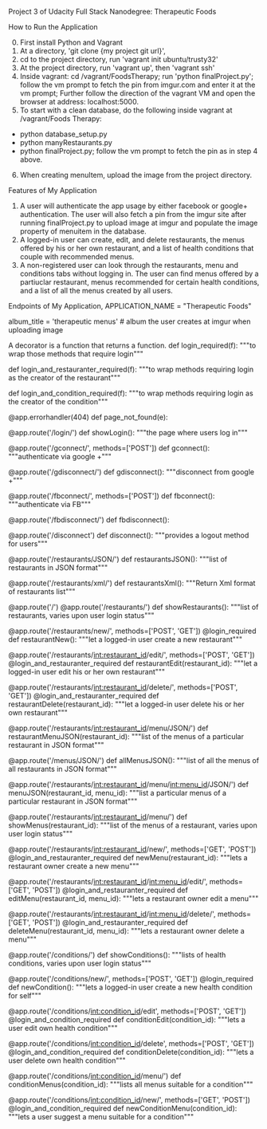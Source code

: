 Project 3 of Udacity Full Stack Nanodegree: Therapeutic Foods

How to Run the Application

0. First install Python and Vagrant
1. At a directory, 'git clone {my project git url}',
2. cd to the project directory, run 'vagrant init ubuntu/trusty32'
3. At the project directory, run 'vagrant up', then 'vagrant ssh'
4. Inside vagrant: cd /vagrant/FoodsTherapy; run 'python finalProject.py'; follow the vm
   prompt to fetch the pin from imgur.com and enter it at the vm prompt; Further follow
   the direction of the vagrant VM and open the browser at address: localhost:5000.
5. To start with a clean database, do the following inside vagrant at /vagrant/Foods
   Therapy:
  - python database_setup.py
  - python manyRestaurants.py
  - python finalProject.py; follow the vm prompt to fetch the pin as in step 4 above.
6. When creating menuItem, upload the image from the project directory.

Features of My Application
1. A user will authenticate the app usage by either facebook or google+ authentication.
   The user will also fetch a pin from the imgur site after running finalProject.py to
   upload image at imgur and populate the image property of menuitem in the database.
2. A logged-in user can create, edit, and delete restaurants, the menus offered by his
   or her own restaurant, and a list of health conditions that couple with recommended
   menus.
3. A non-registered user can look through the restaurants, menu and conditions tabs without
   logging in. The user can find menus offered by a partiuclar restaurant, menus
   recommended for certain health conditions, and a list of all the menus created by all
   users.

Endpoints of My Application, APPLICATION_NAME = "Therapeutic Foods"

album_title = 'therapeutic menus' # album the user creates at imgur when uploading image

A decorator is a function that returns a function.
def login_required(f):
    """to wrap those methods that require login"""

def login_and_restauranter_required(f):
    """to wrap methods requiring login as the creator of the restaurant"""

def login_and_condition_required(f):
    """to wrap methods requiring login as the creator of the condition"""

@app.errorhandler(404)
def page_not_found(e):

@app.route('/login/')
def showLogin():
    """the page where users log in"""

@app.route('/gconnect/', methods=['POST'])
def gconnect():
    """authenticate via google +"""

@app.route('/gdisconnect/')
def gdisconnect():
    """disconnect from google +"""

@app.route('/fbconnect/', methods=['POST'])
def fbconnect():
    """authenticate via FB"""

@app.route('/fbdisconnect/')
def fbdisconnect():

@app.route('/disconnect')
def disconnect():
    """provides a logout method for users"""

@app.route('/restaurants/JSON/')
def restaurantsJSON():
    """list of restaurants in JSON format"""

@app.route('/restaurants/xml/')
def restaurantsXml():
    """Return Xml format of restaurants list"""

@app.route('/')
@app.route('/restaurants/')
def showRestaurants():
    """list of restaurants, varies upon user login status"""

@app.route('/restaurants/new/', methods=['POST', 'GET'])
@login_required
def restaurantNew():
    """let a logged-in user create a new restaurant"""

@app.route('/restaurants/<int:restaurant_id>/edit/', methods=['POST', 'GET'])
@login_and_restauranter_required
def restaurantEdit(restaurant_id):
    """let a logged-in user edit his or her own restaurant"""

@app.route('/restaurants/<int:restaurant_id>/delete/', methods=['POST', 'GET'])
@login_and_restauranter_required
def restaurantDelete(restaurant_id):
    """let a logged-in user delete his or her own restaurant"""

@app.route('/restaurants/<int:restaurant_id>/menu/JSON/')
def restaurantMenuJSON(restaurant_id):
    """list of the menus of a particular restaurant in JSON format"""

@app.route('/menus/JSON/')
def allMenusJSON():
    """list of all the menus of all restaurants in JSON format"""

@app.route('/restaurants/<int:restaurant_id>/menu/<int:menu_id>/JSON/')
def menuJSON(restaurant_id, menu_id):
    """list a particular menus of a particular restaurant in JSON format"""

@app.route('/restaurants/<int:restaurant_id>/menu/')
def showMenus(restaurant_id):
    """list of the menus of a restaurant, varies upon user login status"""

@app.route('/restaurants/<int:restaurant_id>/new/', methods=['GET', 'POST'])
@login_and_restauranter_required
def newMenu(restaurant_id):
    """lets a restaurant owner create a new menu"""

@app.route('/restaurants/<int:restaurant_id>/<int:menu_id>/edit/',
           methods=['GET', 'POST'])
@login_and_restauranter_required
def editMenu(restaurant_id, menu_id):
    """lets a restaurant owner edit a menu"""

@app.route('/restaurants/<int:restaurant_id>/<int:menu_id>/delete/',
           methods=['GET', 'POST'])
@login_and_restauranter_required
def deleteMenu(restaurant_id, menu_id):
    """lets a restaurant owner delete a menu"""


@app.route('/conditions/')
def showConditions():
    """lists of health conditions, varies upon user login status"""

@app.route('/conditions/new/', methods=['POST', 'GET'])
@login_required
def newCondition():
    """lets a logged-in user create a new health condition for self"""

@app.route('/conditions/<int:condition_id>/edit', methods=['POST', 'GET'])
@login_and_condition_required
def conditionEdit(condition_id):
    """lets a user edit own health condition"""

@app.route('/conditions/<int:condition_id>/delete', methods=['POST', 'GET'])
@login_and_condition_required
def conditionDelete(condition_id):
    """lets a user delete own health condition"""

@app.route('/conditions/<int:condition_id>/menu/')
def conditionMenus(condition_id):
    """lists all menus suitable for a condition"""

@app.route('/conditions/<int:condition_id>/new/', methods=['GET', 'POST'])
@login_and_condition_required
def newConditionMenu(condition_id):
    """lets a user suggest a menu suitable for a condition"""
